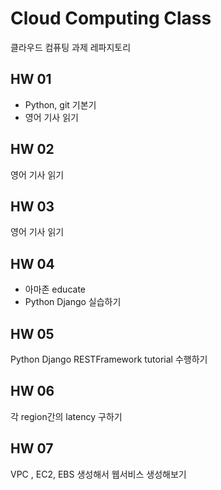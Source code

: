 # Cloud Computing Class
클라우드 컴퓨팅 과제 레파지토리

## HW 01
  - Python, git 기본기
  - 영어 기사 읽기
## HW 02
영어 기사 읽기
## HW 03
영어 기사 읽기
## HW 04
  - 아마존 educate 
  - Python Django 실습하기

## HW 05
Python Django RESTFramework tutorial 수행하기

## HW 06
각 region간의 latency 구하기

## HW 07
VPC , EC2, EBS 생성해서 웹서비스 생성해보기
